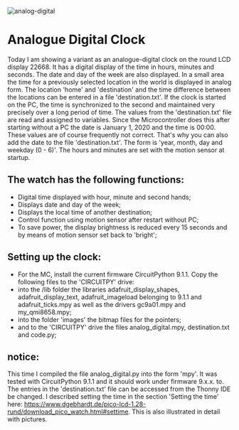![analog-digital](https://github.com/user-attachments/assets/6810ba9f-7cfb-4465-a60c-be0d4dd0cca1)
# Analogue Digital Clock

Today I am showing a variant as an analogue-digital clock on the round LCD display 22668. It has a digital display
of the time in hours, minutes and seconds. The date and day of the week are also displayed. In a small area the time
for a previously selected location in the world is displayed in analog form. The location 'home' and 'destination'
and the time difference between the locations can be entered in a file 'destination.txt'. If the clock is started on
the PC, the time is synchronized to the second and maintained very precisely over a long period of time. The values
​​from the 'destination.txt' file are read and assigned to variables. Since the Microcontroller does this after starting
without a PC the date is January 1, 2020 and the time is 00:00. These values ​​are of course frequently not correct.
That's why you can also add the date to the file 'destination.txt'. The form is 'year, month, day and weekday
(0 - 6)'. The hours and minutes are set with the motion sensor at startup.

## The watch has the following functions:

- Digital time displayed with hour, minute and second hands;
- Displays date and day of the week;
- Displays the local time of another destination;
- Control function using motion sensor after restart without PC;
- To save power, the display brightness is reduced every 15 seconds and by means of motion sensor set back to
  'bright';

## Setting up the clock:

- For the MC, install the current firmware CircuitPython 9.1.1.
Copy the following files to the 'CIRCUITPY' drive:
- into the /lib folder the libraries adafruit_display_shapes, adafruit_display_text, adafruit_imageload belonging
  to 9.1.1 and adafruit_ticks.mpy as well as the drivers gc9a01.mpy and my_qmi8658.mpy;
- into the folder 'images' the bitmap files for the pointers;
- and to the 'CIRCUITPY' drive the files analog_digital.mpy, destination.txt and code.py;

## notice:

This time I compiled the file analog_digital.py into the form 'mpy'. It was tested with CircuitPython 9.1.1 and
it should work under firmware 9.x.x. to. The entries in the 'destination.txt' file can be accessed from the Thonny
IDE be changed. I described setting the time in the section 'Setting the time' here:
https://www.dgebhardt.de/pico-lcd-1.28-rund/download_pico_watch.html#settime. This is also illustrated in detail
with pictures.
